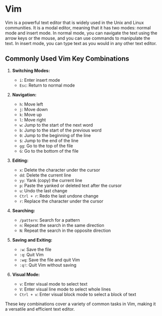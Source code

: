 # Vim

Vim is a powerful text editor that is widely used in the Unix and Linux communities. It is a modal editor, meaning that it has two modes: normal mode and insert mode. In normal mode, you can navigate the text using the arrow keys or the mouse, and you can use commands to manipulate the text. In insert mode, you can type text as you would in any other text editor.


## Commonly Used Vim Key Combinations

1. **Switching Modes:**
   - `i`: Enter insert mode
   - `Esc`: Return to normal mode

2. **Navigation:**
   - `h`: Move left
   - `j`: Move down
   - `k`: Move up
   - `l`: Move right
   - `w`: Jump to the start of the next word
   - `b`: Jump to the start of the previous word
   - `0`: Jump to the beginning of the line
   - `$`: Jump to the end of the line
   - `gg`: Go to the top of the file
   - `G`: Go to the bottom of the file

3. **Editing:**
   - `x`: Delete the character under the cursor
   - `dd`: Delete the current line
   - `yy`: Yank (copy) the current line
   - `p`: Paste the yanked or deleted text after the cursor
   - `u`: Undo the last change
   - `Ctrl + r`: Redo the last undone change
   - `r`: Replace the character under the cursor

4. **Searching:**
   - `/pattern`: Search for a pattern
   - `n`: Repeat the search in the same direction
   - `N`: Repeat the search in the opposite direction

5. **Saving and Exiting:**
   - `:w`: Save the file
   - `:q`: Quit Vim
   - `:wq`: Save the file and quit Vim
   - `:q!`: Quit Vim without saving

6. **Visual Mode:**
   - `v`: Enter visual mode to select text
   - `V`: Enter visual line mode to select whole lines
   - `Ctrl + v`: Enter visual block mode to select a block of text

These key combinations cover a variety of common tasks in Vim, making it a versatile and efficient text editor.


